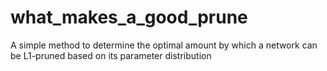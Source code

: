 # what_makes_a_good_prune
A simple method to determine the optimal amount by which a network can be L1-pruned based on its parameter distribution
